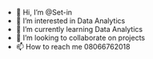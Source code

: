- 👋 Hi, I’m @Set-in
- 👀 I’m interested in Data Analytics
- 🌱 I’m currently learning Data Analytics
- 💞️ I’m looking to collaborate on projects 
- 📫 How to reach me 08066762018

<!---
Set-in/Set-in is a ✨ special ✨ repository because its `README.md` (this file) appears on your GitHub profile.
You can click the Preview link to take a look at your changes.
--->

